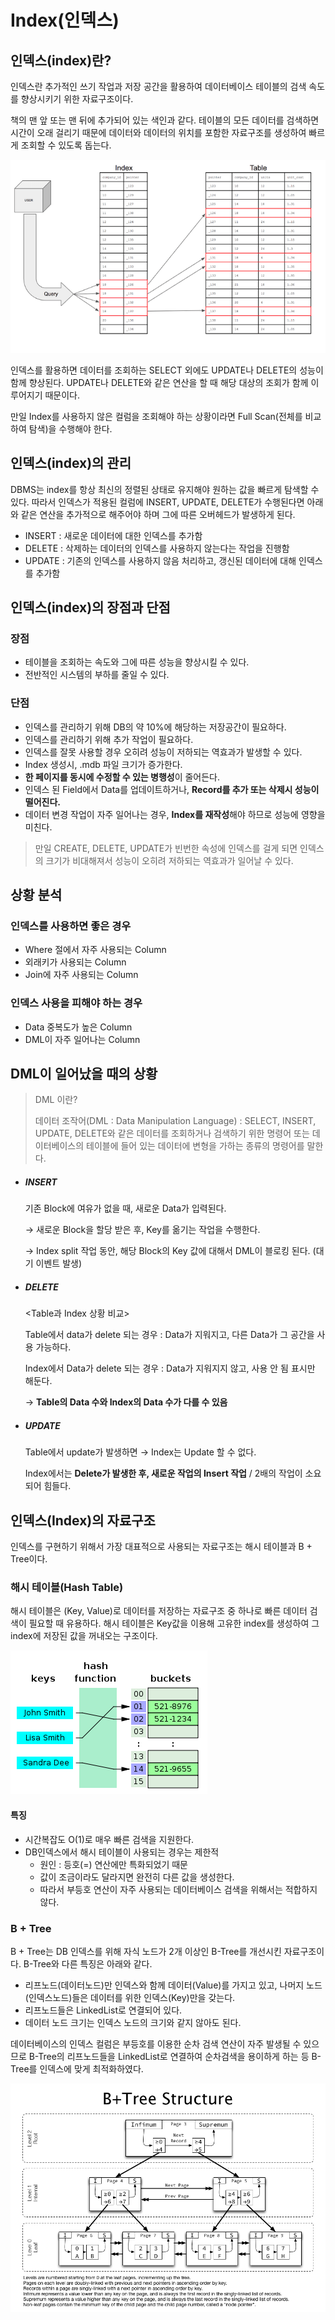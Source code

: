 # Index(인덱스)



## 인덱스(index)란?

인덱스란 추가적인 쓰기 작업과 저장 공간을 활용하여 데이터베이스 테이블의 검색 속도를 향상시키기 위한 자료구조이다.

책의 맨 앞 또는 맨 뒤에 추가되어 있는 색인과 같다. 테이블의 모든 데이터를 검색하면 시간이 오래 걸리기 때문에 데이터와 데이터의 위치를 포함한 자료구조를 생성하여 빠르게 조회할 수 있도록 돕는다.

![img](Index(%EC%9D%B8%EB%8D%B1%EC%8A%A4).assets/img.png)

인덱스를 활용하면 데이터를 조회하는 SELECT 외에도 UPDATE나 DELETE의 성능이 함께 향상된다. UPDATE나 DELETE와 같은 연산을 할 때 해당 대상의 조회가 함께 이루어지기 때문이다.

만일 Index를 사용하지 않은 컬럼을 조회해야 하는 상황이라면 Full Scan(전체를 비교하여 탐색)을 수행해야 한다.



## 인덱스(index)의 관리

DBMS는 index를 항상 최신의 정렬된 상태로 유지해야 원하는 값을 빠르게 탐색할 수 있다. 따라서 인덱스가 적용된 컬럼에 INSERT, UPDATE, DELETE가 수행된다면 아래와 같은 연산을 추가적으로 해주어야 하며 그에 따른 오버헤드가 발생하게 된다.

- INSERT : 새로운 데이터에 대한 인덱스를 추가함
- DELETE : 삭제하는 데이터의 인덱스를 사용하지 않는다는 작업을 진행함
- UPDATE : 기존의 인덱스를 사용하지 않음 처리하고, 갱신된 데이터에 대해 인덱스를 추가함



## 인덱스(index)의 장점과 단점

### 장점

- 테이블을 조회하는 속도와 그에 따른 성능을 향상시킬 수 있다.
- 전반적인 시스템의 부하를 줄일 수 있다.

### 단점

- 인덱스를 관리하기 위해 DB의 약 10%에 해당하는 저장공간이 필요하다.
- 인덱스를 관리하기 위해 추가 작업이 필요하다.
- 인덱스를 잘못 사용할 경우 오히려 성능이 저하되는 역효과가 발생할 수 있다.
- Index 생성시, .mdb 파일 크기가 증가한다.
- **한 페이지를 동시에 수정할 수 있는 병행성**이 줄어든다.
- 인덱스 된 Field에서 Data를 업데이트하거나, **Record를 추가 또는 삭제시 성능이 떨어진다.**
- 데이터 변경 작업이 자주 일어나는 경우, **Index를 재작성**해야 하므로 성능에 영향을 미친다.

> 만일 CREATE, DELETE, UPDATE가 빈번한 속성에 인덱스를 걸게 되면 인덱스의 크기가 비대해져서 성능이 오히려 저하되는 역효과가 일어날 수 있다.



## 상황 분석

### 인덱스를 사용하면 좋은 경우

- Where 절에서 자주 사용되는 Column
- 외래키가 사용되는 Column
- Join에 자주 사용되는 Column

### 인덱스 사용을 피해야 하는 경우

- Data 중복도가 높은 Column
- DML이 자주 일어나는 Column



## DML이 일어났을 때의 상황

> DML 이란? 
>
> 데이터 조작어(DML : Data Manipulation Language) : SELECT, INSERT, UPDATE, DELETE와 같은 데이터를 조회하거나 검색하기 위한 명령어 또는 데이터베이스의 테이블에 들어 있는 데이터에 변형을 가하는 종류의 명령어를 말한다.

- ##### INSERT

  기존 Block에 여유가 없을 때, 새로운 Data가 입력된다.

  → 새로운 Block을 할당 받은 후, Key를 옮기는 작업을 수행한다.

  → Index split 작업 동안, 해당 Block의 Key 값에 대해서 DML이 블로킹 된다. (대기 이벤트 발생)

- ##### DELETE

  <Table과 Index 상황 비교>

  Table에서 data가 delete 되는 경우 : Data가 지워지고, 다른 Data가 그 공간을 사용 가능하다.

  Index에서 Data가 delete 되는 경우 : Data가 지워지지 않고, 사용 안 됨 표시만 해둔다.

  → **Table의 Data 수와 Index의 Data 수가 다를 수 있음**

- ##### UPDATE

  Table에서 update가 발생하면 → Index는 Update 할 수 없다.

  Index에서는 **Delete가 발생한 후, 새로운 작업의 Insert 작업** / 2배의 작업이 소요되어 힘들다.



## 인덱스(Index)의 자료구조

인덱스를 구현하기 위해서 가장 대표적으로 사용되는 자료구조는 해시 테이블과 B + Tree이다.

### 해시 테이블(Hash Table)

해시 테이블은 (Key, Value)로 데이터를 저장하는 자료구조 중 하나로 빠른 데이터 검색이 필요할 때 유용하다. 해시 테이블은 Key값을 이용해 고유한 index를 생성하여 그 index에 저장된 값을 꺼내오는 구조이다.

![img](Index(%EC%9D%B8%EB%8D%B1%EC%8A%A4).assets/img-16732715839573.png)

#### 특징

- 시간복잡도 O(1)로 매우 빠른 검색을 지원한다.
- DB인덱스에서 해시 테이블이 사용되는 경우는 제한적
  - 원인 : 등호(=) 연산에만 특화되었기 때문
  - 값이 조금이라도 달라지면 완전히 다른 값을 생성한다.
  - 따라서 부등호 연산이 자주 사용되는 데이터베이스 검색을 위해서는 적합하지 않다.

### B + Tree

B + Tree는 DB 인덱스를 위해 자식 노드가 2개 이상인 B-Tree를 개선시킨 자료구조이다. B-Tree와 다른 특징은 아래와 같다.

- 리프노드(데이터노드)만 인덱스와 함께 데이터(Value)를 가지고 있고, 나머지 노드(인덱스노드)들은 데이터를 위한 인덱스(Key)만을 갖는다.
- 리프노드들은 LinkedList로 연결되어 있다.
- 데이터 노드 크기는 인덱스 노드의 크기와 같지 않아도 된다.

데이터베이스의 인덱스 컬럼은 부등호를 이용한 순차 검색 연산이 자주 발생될 수 있으므로 B-Tree의 리프노드들을 LinkedList로 연결하여 순차검색을 용이하게 하는 등 B-Tree를 인덱스에 맞게 최적화하였다.

![img](Index(%EC%9D%B8%EB%8D%B1%EC%8A%A4).assets/img-16732717960016.png)

